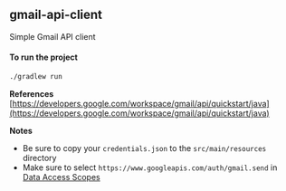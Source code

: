 gmail-api-client
----------------------------------------------
Simple Gmail API client

#### To run the project

```bash
./gradlew run
```

**References**
[https://developers.google.com/workspace/gmail/api/quickstart/java](https://developers.google.com/workspace/gmail/api/quickstart/java)

**Notes**
- Be sure to copy your `credentials.json` to the `src/main/resources` directory
- Make sure to select `https://www.googleapis.com/auth/gmail.send` in [Data Access Scopes](https://console.cloud.google.com/auth/scopes)
